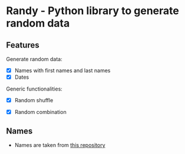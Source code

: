 # Randy - Python library to generate random data

## Features
Generate random data:
- [x] Names with first names and last names
- [x] Dates

Generic functionalities:
- [x] Random shuffle
- [x] Random combination


## Names
* Names are taken from [this repository](https://github.com/dominictarr/random-name)